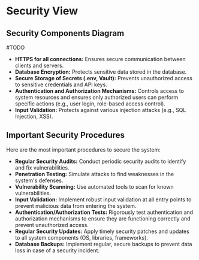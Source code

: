 # Security View

## Security Components Diagram
#TODO

*   **HTTPS for all connections:** Ensures secure communication between clients and servers.
*   **Database Encryption:** Protects sensitive data stored in the database.
*   **Secure Storage of Secrets (.env, Vault):** Prevents unauthorized access to sensitive credentials and API keys.
*   **Authentication and Authorization Mechanisms:** Controls access to system resources and ensures only authorized users can perform specific actions (e.g., user login, role-based access control).
*   **Input Validation:** Protects against various injection attacks (e.g., SQL Injection, XSS).

## Important Security Procedures

Here are the most important procedures to secure the system:

*   **Regular Security Audits:** Conduct periodic security audits to identify and fix vulnerabilities.
*   **Penetration Testing:** Simulate attacks to find weaknesses in the system's defenses.
*   **Vulnerability Scanning:** Use automated tools to scan for known vulnerabilities.
*   **Input Validation:** Implement robust input validation at all entry points to prevent malicious data from entering the system.
*   **Authentication/Authorization Tests:** Rigorously test authentication and authorization mechanisms to ensure they are functioning correctly and prevent unauthorized access.
*   **Regular Security Updates:** Apply timely security patches and updates to all system components (OS, libraries, frameworks).
*   **Database Backups:** Implement regular, secure backups to prevent data loss in case of a security incident.
